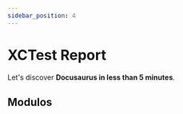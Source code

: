 ```yaml
---
sidebar_position: 4
---
```


# XCTest Report

Let's discover **Docusaurus in less than 5 minutes**.

## Modulos

